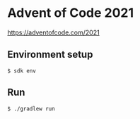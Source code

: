 Advent of Code 2021
===================

https://adventofcode.com/2021

Environment setup
-----------------

```shell
$ sdk env
```

Run 
---
 ```shell
 $ ./gradlew run
 ```
